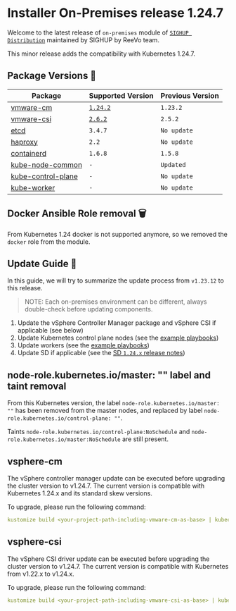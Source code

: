 # Installer On-Premises release 1.24.7

Welcome to the latest release of `on-premises` module of [`SIGHUP Distribution`](https://github.com/sighupio/fury-distribution) maintained by SIGHUP by ReeVo team.

This minor release adds the compatibility with Kubernetes 1.24.7.

## Package Versions 🚢

| Package                                        | Supported Version        | Previous Version |
| ---------------------------------------------- | ------------------------ | ---------------- |
| [vmware-cm](katalog/vmware-cm)                 | [`1.24.2`][cm-changelog] | `1.23.2`         |
| [vmware-csi](katalog/vmware-csi)               | [`2.6.2`][csi-changelog] | `2.5.2`          |
| [etcd](roles/etcd)                             | `3.4.7`                  | `No update`      |
| [haproxy](roles/haproxy)                       | `2.2`                    | `No update`      |
| [containerd](roles/containerd)                 | `1.6.8`                  | `1.5.8`          |
| [kube-node-common](roles/kube-node-common)     | `-`                      | `Updated`        |
| [kube-control-plane](roles/kube-control-plane) | `-`                      | `No update`      |
| [kube-worker](roles/kube-worker)               | `-`                      | `No update`      |

## Docker Ansible Role removal 🗑️

From Kubernetes 1.24 docker is not supported anymore, so we removed the `docker` role from the module.

## Update Guide 🦮

In this guide, we will try to summarize the update process from `v1.23.12` to this release.

> NOTE: Each on-premises environment can be different, always double-check before updating components.

1. Update the vSphere Controller Manager package and vSphere CSI if applicable (see below)
2. Update Kubernetes control plane nodes (see the [example playbooks](examples/playbooks))
3. Update workers (see the [example playbooks](examples/playbooks))
4. Update SD if applicable (see the [SD `1.24.x` release notes](https://github.com/sighupio/fury-distribution/tree/master/docs/releases))

## node-role.kubernetes.io/master: "" label and taint removal

From this Kubernetes version, the label `node-role.kubernetes.io/master: ""` has been removed from the master nodes, and replaced by label `node-role.kubernetes.io/control-plane: ""`.

Taints `node-role.kubernetes.io/control-plane:NoSchedule` and `node-role.kubernetes.io/master:NoSchedule` are still present.

## vsphere-cm

The vSphere controller manager update can be executed before upgrading the cluster version to v1.24.7. The current version is compatible with Kubernetes 1.24.x and its standard skew versions.

To upgrade, please run the following command:

```yaml
kustomize build <your-project-path-including-vmware-cm-as-base> | kubectl apply -f -
```

## vsphere-csi

The vSphere CSI driver update can be executed before upgrading the cluster version to v1.24.7.
The current version is compatible with Kubernetes from v1.22.x to v1.24.x.

To upgrade, please run the following command:

```yaml
kustomize build <your-project-path-including-vmware-csi-as-base> | kubectl apply -f -
```

[csi-changelog]: https://docs.vmware.com/en/VMware-vSphere-Container-Storage-Plug-in/2.6/rn/vmware-vsphere-container-storage-plugin-26-release-notes/index.html
[cm-changelog]: https://github.com/sighupio/fury-distribution
